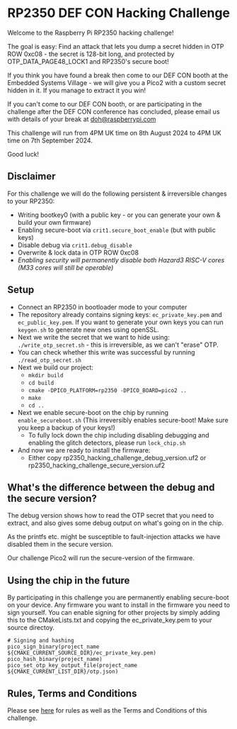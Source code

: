 # RP2350 DEF CON Hacking Challenge

Welcome to the Raspberry Pi RP2350 hacking challenge!

The goal is easy: Find an attack that lets you dump a secret hidden in OTP ROW 0xc08 - the secret is 128-bit long, and protected by OTP_DATA_PAGE48_LOCK1 and RP2350's secure boot!

If you think you have found a break then come to our DEF CON booth at the Embedded Systems Village - we will give you a Pico2 with a custom secret hidden in it. If you manage to extract it you win!

If you can't come to our DEF CON booth, or are participating in the challenge after the DEF CON conference has concluded, please email us with details of your break at [doh@raspberrypi.com](mailto:doh@raspberrypi.com)

This challenge will run from 4PM UK time on 8th August 2024 to 4PM UK time on 7th September 2024.

Good luck!

## Disclaimer

For this challenge we will do the following persistent & irreversible changes to your RP2350:
- Writing bootkey0 (with a public key - or you can generate your own & build your own firmware)
- Enabling secure-boot via `crit1.secure_boot_enable` (but with public keys)
- Disable debug via `crit1.debug_disable`
- Overwrite & lock data in OTP ROW 0xc08
- *Enabling security will permanently disable both Hazard3 RISC-V cores (M33 cores will still be operable)*

## Setup

- Connect an RP2350 in bootloader mode to your computer
- The repository already contains signing keys: `ec_private_key.pem` and `ec_public_key.pem`. If you want to generate your own keys you can run `keygen.sh` to generate new ones using openSSL.
- Next we write the secret that we want to hide using: `./write_otp_secret.sh` - this is irreversible, as we can't "erase" OTP.
- You can check whether this write was successful by running `./read_otp_secret.sh`
- Next we build our project:
    - `mkdir build`
    - `cd build`
    - `cmake -DPICO_PLATFORM=rp2350 -DPICO_BOARD=pico2 ..`
    - `make`
    - `cd ..`
- Next we enable secure-boot on the chip by running `enable_secureboot.sh` (This irreversibly enables secure-boot! Make sure you keep a backup of your keys!)
    - To fully lock down the chip including disabling debugging and enabling the glitch detectors, please run `lock_chip.sh`
- And now we are ready to install the firmware:
    - Either copy rp2350_hacking_challenge_debug_version.uf2 or rp2350_hacking_challenge_secure_version.uf2

## What's the difference between the debug and the secure version?

The debug version shows how to read the OTP secret that you need to extract, and also gives
some debug output on what's going on in the chip.

As the printfs etc. might be susceptible to fault-injection attacks we have disabled them in
the secure version.

Our challenge Pico2 will run the secure-version of the firmware.

## Using the chip in the future

By participating in this challenge you are permanently enabling secure-boot on your device.
Any firmware you want to install in the firmware you need to sign yourself. You can enable
signing for other projects by simply adding this to the CMakeLists.txt and copying the
ec_private_key.pem to your source directoy.

```
# Signing and hashing
pico_sign_binary(project_name ${CMAKE_CURRENT_SOURCE_DIR}/ec_private_key.pem)
pico_hash_binary(project_name)
pico_set_otp_key_output_file(project_name ${CMAKE_CURRENT_LIST_DIR}/otp.json)
```
## Rules, Terms and Conditions

Please see [here](terms_conditions.md) for rules as well as the Terms and Conditions of this challenge.

